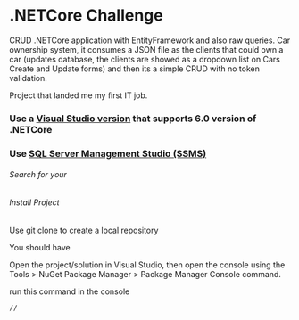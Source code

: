 # .NETCore Challenge

CRUD .NETCore application with EntityFramework and also raw queries. Car ownership system, it consumes a JSON file as the clients that could own a car (updates database, the clients are showed as a dropdown list on Cars Create and Update forms) and then its a simple CRUD with no token validation.

Project that landed me my first IT job.

### Use a [Visual Studio version](https://visualstudio.microsoft.com/vs/) that supports 6.0 version of .NETCore

### Use [SQL Server Management Studio (SSMS)](https://docs.microsoft.com/en-us/sql/ssms/download-sql-server-management-studio-ssms?view=sql-server-ver16)

###### Search for your

###### Install Project

Use git clone to create a local repository

You should have 

Open the project/solution in Visual Studio, then open the console using the Tools > NuGet Package Manager > Package Manager Console command.

run this command in the console

```
//
```


